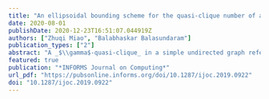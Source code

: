 ```yaml
---
title: "An ellipsoidal bounding scheme for the quasi-clique number of a graph"
date: 2020-08-01
publishDate: 2020-12-23T16:51:07.044919Z
authors: ["Zhuqi Miao", "Balabhaskar Balasundaram"]
publication_types: ["2"]
abstract: "A _$\\gamma$-quasi-clique_ in a simple undirected graph refers to a subset of vertices that induces a subgraph with edge density at least $\\gamma \\in [0,1]$. When $\\gamma=1$, this definition corresponds to a classical clique. When $\\gamma<1$, it relaxes the requirement of all possible edges by the clique  definition. Quasi-clique detection has been used in graph-based data mining to  find dense clusters, especially in large-scale error-prone data sets in which the clique model can be overly restrictive. The _maximum $\\gamma$-quasi-clique problem_,  seeking a $\\gamma$-quasi-clique of maximum cardinality in the given graph, can be formulated as an optimization problem with a linear objective function and a single quadratic constraint in binary variables. This article investigates the Lagrangian dual of this formulation, and develops an upper-bounding technique using the geometry of ellipsoids to bound the Lagrangian dual. The tightness of the upper-bound is compared to those obtained from multiple mixed-integer programming formulations of the problem via experiments on  benchmark instances."
featured: true
publication: "*INFORMS Journal on Computing*"
url_pdf: "https://pubsonline.informs.org/doi/10.1287/ijoc.2019.0922"
doi: "10.1287/ijoc.2019.0922"
---
```

